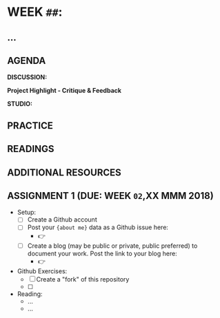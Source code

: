 # WEEK `##`: 
## ...

## AGENDA

**DISCUSSION:** 



**Project Highlight - Critique & Feedback**


**STUDIO:**



## PRACTICE



## READINGS



## ADDITIONAL RESOURCES



## ASSIGNMENT 1 (DUE: WEEK `02`,XX MMM 2018)

* Setup:
    - [ ] Create a Github account
    - [ ] Post your `{about me}` data as a Github issue here: 
        + 👉  
    - [ ] Create a blog (may be public or private, public preferred) to document your work. Post the link to your blog here:
        + 👉 
* Github Exercises:
    - [ ] Create a "fork" of this repository
    - [ ] 
* Reading:
    - ...
    - ...
